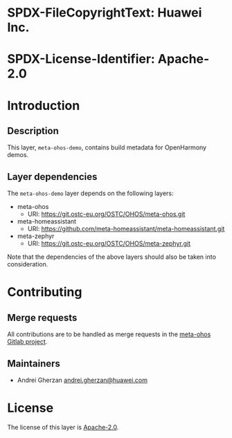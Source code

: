 # SPDX-FileCopyrightText: Huawei Inc.
#
# SPDX-License-Identifier: Apache-2.0

# Introduction

## Description

This layer, `meta-ohos-demo`, contains build metadata for OpenHarmony demos.

## Layer dependencies

The `meta-ohos-demo` layer depends on the following layers:

* meta-ohos
  * URI: https://git.ostc-eu.org/OSTC/OHOS/meta-ohos.git
* meta-homeassistant
  * URI: https://github.com/meta-homeassistant/meta-homeassistant.git
* meta-zephyr
  * URI: https://git.ostc-eu.org/OSTC/OHOS/meta-zephyr.git

Note that the dependencies of the above layers should also be taken into
consideration.

# Contributing

## Merge requests

All contributions are to be handled as merge requests in the [meta-ohos Gitlab project](https://git.ostc-eu.org/OSTC/OHOS/meta-ohos).

## Maintainers

* Andrei Gherzan <andrei.gherzan@huawei.com>

# License

The license of this layer is [Apache-2.0](https://git.ostc-eu.org/OSTC/OHOS/meta-ohos/-/blob/stable/LICENSES/Apache-2.0.txt).
